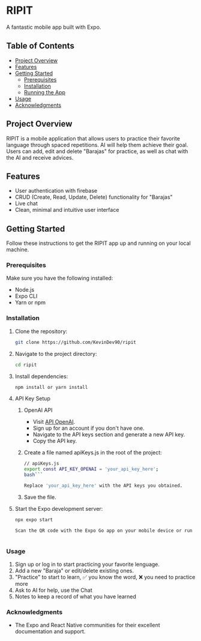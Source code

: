 # RIPIT

A fantastic mobile app built with Expo.

## Table of Contents

- [Project Overview](#project-overview)
- [Features](#features)
- [Getting Started](#getting-started)
  - [Prerequisites](#prerequisites)
  - [Installation](#installation)
  - [Running the App](#running-the-app)
- [Usage](#usage)
- [Acknowledgments](#acknowledgments)

## Project Overview

RIPIT is a mobile application that allows users to practice their favorite language through spaced repetitions. AI will help them achieve their goal.
Users can add, edit and delete "Barajas" for practice, as well as chat with the AI ​​and receive advices.

## Features

- User authentication with firebase
- CRUD (Create, Read, Update, Delete) functionality for "Barajas"
- Live chat
- Clean, minimal and intuitive user interface

## Getting Started

Follow these instructions to get the RIPIT app up and running on your local machine.

### Prerequisites

Make sure you have the following installed:

- Node.js
- Expo CLI
- Yarn or npm

### Installation

1. Clone the repository:

   ```bash
   git clone https://github.com/KevinDev90/ripit

2. Navigate to the project directory:

   ```bash
   cd ripit

3. Install dependencies:

   ```bash
   npm install or yarn install

4. API Key Setup

   1. OpenAI API
      - Visit [API OpenAI](https://platform.openai.com/api-keys).
      - Sign up for an account if you don't have one.
      - Navigate to the API keys section and generate a new API key.
      - Copy the API key.

   2. Create a file named apiKeys.js in the root of the project:
      ```bash
      // apiKeys.js      
      export const API_KEY_OPENAI = 'your_api_key_here';
      bash```

      Replace 'your_api_key_here' with the API keys you obtained.

   3. Save the file.

5. Start the Expo development server:

   ```bash
   npx expo start
   
   Scan the QR code with the Expo Go app on your mobile device or run the app in an emulator.



### Usage

1. Sign up or log in to start practicing your favorite lenguage.
2. Add a new "Baraja" or edit/delete existing ones.
3. "Practice" to start to learn, ✅ you know the word, ❌ you need to practice more
4. Ask to AI for help, use the Chat
5. Notes to keep a record of what you have learned 

### Acknowledgments

- The Expo and React Native communities for their excellent documentation and support.
